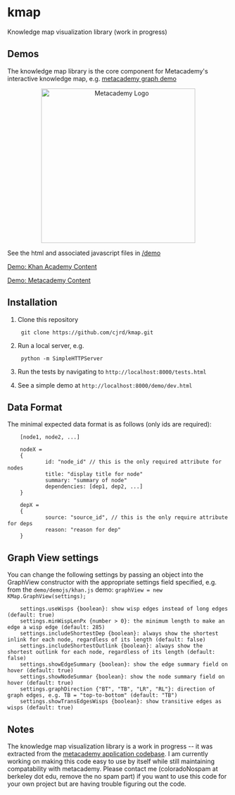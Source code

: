kmap
====

Knowledge map visualization library (work in progress)


## Demos
The knowledge map library is the core component for Metacademy's interactive knowledge map, e.g. [metacademy graph demo](http://metacademy.org/graphs/concepts/deep_belief_networks#focus=deep_belief_networks&mode=explore)
<p align="center">
<a href="http://metacademy.org/graphs/concepts/deep_belief_networks#focus=deep_belief_networks&mode=explore" alt="demo kmap">
<img src="http://obphio.us/media/images/meta-graph-dbn.png" alt="Metacademy Logo" height="350px"/>
</a>
</p>


See the html and associated javascript files in [/demo](/demo)

[Demo: Khan Academy Content](http://obphio.us/kmap/demo/khan.html#implicit-differentiation)

[Demo: Metacademy Content](http://obphio.us/kmap/demo/dev.html)





## Installation

1. Clone this repository

        git clone https://github.com/cjrd/kmap.git

1. Run a local server, e.g.

        python -m SimpleHTTPServer

1. Run the tests by navigating to `http://localhost:8000/tests.html`

1. See a simple demo at `http://localhost:8000/demo/dev.html`


## Data Format


The minimal expected data format is as follows (only ids are required):

        [node1, node2, ...]

        nodeX =
        {
                id: "node_id" // this is the only required attribute for nodes
                title: "display title for node"
                summary: "summary of node"
                dependencies: [dep1, dep2, ...]
        }

        depX =
        {
                source: "source_id", // this is the only require attribute for deps
                reason: "reason for dep"
        }


## Graph View settings
You can change the following settings by passing an object into the GraphView constructor with the appropriate settings field specified, e.g. from the `demo/demojs/khan.js` demo: `graphView = new KMap.GraphView(settings);`

        settings.useWisps {boolean}: show wisp edges instead of long edges (default: true)
        settings.minWispLenPx {number > 0}: the minimum length to make an edge a wisp edge (default: 285)
        settings.includeShortestDep {boolean}: always show the shortest inlink for each node, regardless of its length (default: false)
        settings.includeShortestOutlink {boolean}: always show the shortest outlink for each node, regardless of its length (default: false)
        settings.showEdgeSummary {boolean}: show the edge summary field on hover (default: true)
        settings.showNodeSummar {boolean}: show the node summary field on hover (default: true)
        settings.graphDirection {"BT", "TB", "LR", "RL"}: direction of graph edges, e.g. TB = "top-to-bottom" (default: "TB")
        settings.showTransEdgesWisps {boolean}: show transitive edges as wisps (default: true)


## Notes
The knowledge map visualization library is a work in progress -- it was extracted from the [metacademy application codebase](https://github.com/metacademy/metacademy-application). I am currently working on making this code easy to use by itself while still maintaining compatability with metacademy. Please contact me (coloradoNospam at berkeley dot edu, remove the no spam part) if you want to use this code for your own project but are having trouble figuring out the code.

